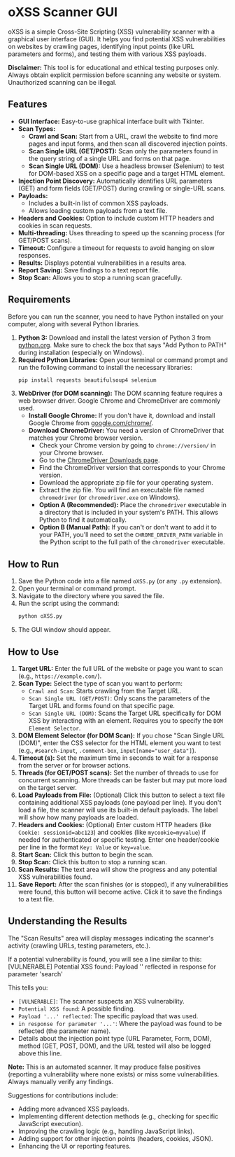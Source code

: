 # oXSS Scanner GUI

oXSS is a simple Cross-Site Scripting (XSS) vulnerability scanner with a graphical user interface (GUI). It helps you find potential XSS vulnerabilities on websites by crawling pages, identifying input points (like URL parameters and forms), and testing them with various XSS payloads.

**Disclaimer:** This tool is for educational and ethical testing purposes only. Always obtain explicit permission before scanning any website or system. Unauthorized scanning can be illegal.

## Features

*   **GUI Interface:** Easy-to-use graphical interface built with Tkinter.
*   **Scan Types:**
    *   **Crawl and Scan:** Start from a URL, crawl the website to find more pages and input forms, and then scan all discovered injection points.
    *   **Scan Single URL (GET/POST):** Scan only the parameters found in the query string of a single URL and forms on that page.
    *   **Scan Single URL (DOM):** Use a headless browser (Selenium) to test for DOM-based XSS on a specific page and a target HTML element.
*   **Injection Point Discovery:** Automatically identifies URL parameters (GET) and form fields (GET/POST) during crawling or single-URL scans.
*   **Payloads:**
    *   Includes a built-in list of common XSS payloads.
    *   Allows loading custom payloads from a text file.
*   **Headers and Cookies:** Option to include custom HTTP headers and cookies in scan requests.
*   **Multi-threading:** Uses threading to speed up the scanning process (for GET/POST scans).
*   **Timeout:** Configure a timeout for requests to avoid hanging on slow responses.
*   **Results:** Displays potential vulnerabilities in a results area.
*   **Report Saving:** Save findings to a text report file.
*   **Stop Scan:** Allows you to stop a running scan gracefully.

## Requirements

Before you can run the scanner, you need to have Python installed on your computer, along with several Python libraries.

1.  **Python 3:** Download and install the latest version of Python 3 from [python.org](https://www.python.org/). Make sure to check the box that says "Add Python to PATH" during installation (especially on Windows).
2.  **Required Python Libraries:** Open your terminal or command prompt and run the following command to install the necessary libraries:
    ```bash
    pip install requests beautifulsoup4 selenium
    ```
3.  **WebDriver (for DOM scanning):** The DOM scanning feature requires a web browser driver. Google Chrome and ChromeDriver are commonly used.
    *   **Install Google Chrome:** If you don't have it, download and install Google Chrome from [google.com/chrome/](https://www.google.com/chrome/).
    *   **Download ChromeDriver:** You need a version of ChromeDriver that matches your Chrome browser version.
        *   Check your Chrome version by going to `chrome://version/` in your Chrome browser.
        *   Go to the [ChromeDriver Downloads page](https://chromedriver.chromium.org/downloads).
        *   Find the ChromeDriver version that corresponds to your Chrome version.
        *   Download the appropriate zip file for your operating system.
        *   Extract the zip file. You will find an executable file named `chromedriver` (or `chromedriver.exe` on Windows).
        *   **Option A (Recommended):** Place the `chromedriver` executable in a directory that is included in your system's PATH. This allows Python to find it automatically.
        *   **Option B (Manual Path):** If you can't or don't want to add it to your PATH, you'll need to set the `CHROME_DRIVER_PATH` variable in the Python script to the full path of the `chromedriver` executable.

## How to Run

1.  Save the Python code into a file named `oXSS.py` (or any `.py` extension).
2.  Open your terminal or command prompt.
3.  Navigate to the directory where you saved the file.
4.  Run the script using the command:
    ```bash
    python oXSS.py
    ```
5.  The GUI window should appear.

## How to Use

1.  **Target URL:** Enter the full URL of the website or page you want to scan (e.g., `https://example.com/`).
2.  **Scan Type:** Select the type of scan you want to perform:
    *   `Crawl and Scan`: Starts crawling from the Target URL.
    *   `Scan Single URL (GET/POST)`: Only scans the parameters of the Target URL and forms found on that specific page.
    *   `Scan Single URL (DOM)`: Scans the Target URL specifically for DOM XSS by interacting with an element. Requires you to specify the `DOM Element Selector`.
3.  **DOM Element Selector (for DOM Scan):** If you chose "Scan Single URL (DOM)", enter the CSS selector for the HTML element you want to test (e.g., `#search-input`, `.comment-box`, `input[name="user_data"]`).
4.  **Timeout (s):** Set the maximum time in seconds to wait for a response from the server or for browser actions.
5.  **Threads (for GET/POST scans):** Set the number of threads to use for concurrent scanning. More threads can be faster but may put more load on the target server.
6.  **Load Payloads from File:** (Optional) Click this button to select a text file containing additional XSS payloads (one payload per line). If you don't load a file, the scanner will use its built-in default payloads. The label will show how many payloads are loaded.
7.  **Headers and Cookies:** (Optional) Enter custom HTTP headers (like `Cookie: sessionid=abc123`) and cookies (like `mycookie=myvalue`) if needed for authenticated or specific testing. Enter one header/cookie per line in the format `Key: Value` or `key=value`.
8.  **Start Scan:** Click this button to begin the scan.
9.  **Stop Scan:** Click this button to stop a running scan.
10. **Scan Results:** The text area will show the progress and any potential XSS vulnerabilities found.
11. **Save Report:** After the scan finishes (or is stopped), if any vulnerabilities were found, this button will become active. Click it to save the findings to a text file.

## Understanding the Results

The "Scan Results" area will display messages indicating the scanner's activity (crawling URLs, testing parameters, etc.).

If a potential vulnerability is found, you will see a line similar to this:
  [VULNERABLE] Potential XSS found: Payload '<script>alert('XSS')</script>' reflected in response for parameter 'search'
  
This tells you:

*   `[VULNERABLE]`: The scanner suspects an XSS vulnerability.
*   `Potential XSS found`: A possible finding.
*   `Payload '...' reflected`: The specific payload that was used.
*   `in response for parameter '...'`: Where the payload was found to be reflected (the parameter name).
*   Details about the injection point type (URL Parameter, Form, DOM), method (GET, POST, DOM), and the URL tested will also be logged above this line.

**Note:** This is an automated scanner. It may produce false positives (reporting a vulnerability where none exists) or miss some vulnerabilities. Always manually verify any findings.

Suggestions for contributions include:

*   Adding more advanced XSS payloads.
*   Implementing different detection methods (e.g., checking for specific JavaScript execution).
*   Improving the crawling logic (e.g., handling JavaScript links).
*   Adding support for other injection points (headers, cookies, JSON).
*   Enhancing the UI or reporting features.


